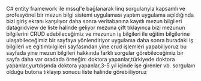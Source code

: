 C# entity framework ile mssql'e bağlanarak linq sorgularıyla kapsamlı ve profesyönel bir mezun bilgi sistemi uygulaması yaptım uygulama açıldığında bizi giriş ekranı karşılıyor daha sonra veritabanına kayıtlı mezun bilgileri datagridview de liste halinde geliyor mezuna çift tıklayınca bizi mezunun bilgilerini CRUD edebileceğimiz ve mezunun iş bilgileri ile eğitim bilgilerine ulaşabileceğimiz bir sayfaya yönlendiriyor uygulama daha sonra buradaki iş bilgileri  ve egitimbilgileri sayfasından yine crud işlemleri yapabiliyoruz  bu sayfada yine mezun bilgileri hakkında farklı sorgular görebileceğimiz bir sayfa daha var oradada örneğin: doktora yapanlar,türkiyede doktora yapanlar,yurtdışında doktora yapanlar,3-5 yıl içinde işe girenler vb. sorgulaın olduğu butona tıklayıp sonucu liste halinde görebiiliyoruz
